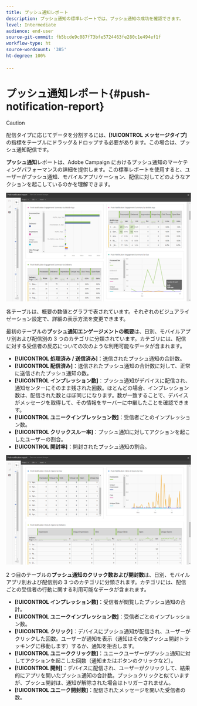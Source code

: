 ```yaml
---
title: プッシュ通知レポート
description: プッシュ通知の標準レポートでは、プッシュ通知の成功を確認できます。
level: Intermediate
audience: end-user
source-git-commit: fb5bcde9c087f73bfe5724463fe280c1e494ef1f
workflow-type: ht
source-wordcount: '385'
ht-degree: 100%

---
```


# プッシュ通知レポート{#push-notification-report}

>[!CAUTION]
>
>配信タイプに応じてデータを分割するには、**[!UICONTROL メッセージタイプ]**&#x200B;の指標をテーブルにドラッグ＆ドロップする必要があります。この場合は、プッシュ通知配信です。

**プッシュ通知**&#x200B;レポートは、Adobe Campaign におけるプッシュ通知のマーケティングパフォーマンスの詳細を提供します。この標準レポートを使用すると、ユーザーがプッシュ通知、モバイルアプリケーション、配信に対してどのようなアクションを起こしているのかを理解できます。

![](assets/dynamic_report_push.png)

各テーブルは、概要の数値とグラフで表されています。それぞれのビジュアライゼーション設定で、詳細の表示方法を変更できます。

最初のテーブルの&#x200B;**プッシュ通知エンゲージメントの概要**&#x200B;は、日別、モバイルアプリ別および配信別の 3 つのカテゴリに分類されています。カテゴリには、配信に対する受信者の反応についての次のような利用可能なデータが含まれます。

* **[!UICONTROL 処理済み / 送信済み]**：送信されたプッシュ通知の合計数。
* **[!UICONTROL 配信済み]**：送信されたプッシュ通知の合計数に対して、正常に送信されたプッシュ通知の数。
* **[!UICONTROL インプレッション数]**：プッシュ通知がデバイスに配信され、通知センターにそのまま残された回数。ほとんどの場合、インプレッション数は、配信された数とほぼ同じになります。数が一致することで、デバイスがメッセージを取得して、その情報をサーバーに中継したことを確認できます。
* **[!UICONTROL ユニークインプレッション数]**：受信者ごとのインプレッション数。
* **[!UICONTROL クリックスルー率]**：プッシュ通知に対してアクションを起こしたユーザーの割合。
* **[!UICONTROL 開封率]**：開封されたプッシュ通知の割合。

![](assets/dynamic_report_push_2.png)

2 つ目のテーブルの&#x200B;**プッシュ通知のクリック数および開封数**&#x200B;は、日別、モバイルアプリ別および配信別の 3 つのカテゴリに分類されます。カテゴリには、配信ごとの受信者の行動に関する利用可能なデータが含まれます。

* **[!UICONTROL インプレッション数]**：受信者が閲覧したプッシュ通知の合計。
* **[!UICONTROL ユニークインプレッション数]**：受信者ごとのインプレッション数。
* **[!UICONTROL クリック]**：デバイスにプッシュ通知が配信され、ユーザーがクリックした回数。ユーザーが通知を表示（通知はその後プッシュ開封トラッキングに移動します）するか、通知を拒否します。
* **[!UICONTROL ユニーククリック数]**：ユニークユーザーがプッシュ通知に対してアクションを起こした回数（通知またはボタンのクリックなど）。
* **[!UICONTROL 開封]**：デバイスに配信され、ユーザーがクリックして、結果的にアプリを開いたプッシュ通知の合計数。プッシュクリックと似ていますが、プッシュ開封は、通知が解除された場合はトリガーされません。
* **[!UICONTROL ユニーク開封数]**：配信されたメッセージを開いた受信者の数。
